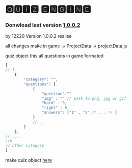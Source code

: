 # 🆀🆄🅸🆉 🅴🅽🅶🅸🅽🅴

### Donwload last version [1.0.0.2](https://github.com/12220user/quiz_game_engine_webapp/releases/tag/last/1.0.0.2.zip)

by 12220
Version 1.0.0.2 realise

all changes make in game -> ProjectData -> projectData.js

quiz object this all questions in game formated 
```js
[
// 1
    {
        "category": "",
        "questions": [
            {
                "question":""
                "img" : "" // path to png, jpg or gif
                "hard" : 0,
                "right" : 0,
                "answers": ["1" , "2" /* ... */ ]
            }
            //...
        ]
    },
// ....
//n
// other category
]
```

make quiz object [here](https://12220user.github.io/QUIZ_ENGINE/index.html)
